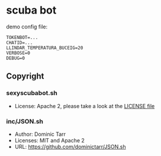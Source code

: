 # scuba bot

demo config file:

```
TOKENBOT=...
CHATID=...
LLINDAR_TEMPERATURA_BUCEIG=20
VERBOSE=0
DEBUG=0
```

## Copyright

### sexyscubabot.sh

* License: Apache 2, please take a look at the [LICENSE file](https://github.com/jordiprats/telegram-buceig/blob/master/LICENSE)

### inc/JSON.sh

* Author: Dominic Tarr
* Licenses: MIT and Apache 2 
* URL: https://github.com/dominictarr/JSON.sh
